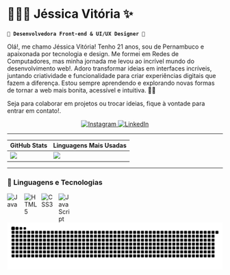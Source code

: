 # 👩🏻‍💻 Jéssica Vitória ✨

**`🚀 Desenvolvedora Front-end & UI/UX Designer 🎨`**

Olá!, me chamo Jéssica Vitória! Tenho 21 anos, sou de Pernambuco e apaixonada por tecnologia e design. Me formei em Redes de Computadores, mas minha jornada me levou ao incrível mundo do desenvolvimento web!. Adoro transformar ideias em interfaces incríveis, juntando criatividade e funcionalidade para criar experiências digitais que fazem a diferença. Estou sempre aprendendo e explorando novas formas de tornar a web mais bonita, acessível e intuitiva. 🚀💜

Seja para colaborar em projetos ou trocar ideias, fique à vontade para entrar em contato!.

<p align="center">
  <a href="https://www.instagram.com/jessh.codes/">
    <img src="https://img.shields.io/badge/Instagram-%23E4405F.svg?style=for-the-badge&logo=Instagram&logoColor=white" alt="Instagram">
  </a>
  <a href="https://www.linkedin.com/in/jéssica-vitória-martins">
    <img src="https://img.shields.io/badge/LinkedIn-%230077B5.svg?style=for-the-badge&logo=linkedin&logoColor=white" alt="LinkedIn">
  </a>
</p>

---

| GitHub Stats | Linguagens Mais Usadas |
|-------------|----------------|
| <img src="https://github-readme-stats.vercel.app/api?username=Jessh00&show_icons=true&bg_color=000000&title_color=ff79c6&text_color=ffffff&icon_color=ff79c6" width="400"/> | <img src="https://github-readme-stats.vercel.app/api/top-langs/?username=Jessh00&layout=compact&bg_color=000000&title_color=ff79c6&text_color=ffffff&icon_color=ff79c6" width="350"/> |

---
### 🤖 Linguagens e Tecnologias

<div style="display: flex; flex-wrap: wrap; gap: 10px;">
    <img 
        alt="Java" 
        title="Java" 
        width="30px" 
        src="https://cdn.jsdelivr.net/gh/devicons/devicon/icons/java/java-original.svg" 
    />
    <img 
        alt="HTML5" 
        title="HTML5" 
        width="30px" 
        src="https://cdn.jsdelivr.net/gh/devicons/devicon/icons/html5/html5-original.svg" 
    />
    <img 
        alt="CSS3" 
        title="CSS3" 
        width="30px" 
        src="https://cdn.jsdelivr.net/gh/devicons/devicon/icons/css3/css3-original.svg" 
    />
    <img 
        alt="JavaScript" 
        title="JavaScript" 
        width="30px" 
        src="https://cdn.jsdelivr.net/gh/devicons/devicon/icons/javascript/javascript-original.svg" 
    />
</div>

<picture align="center">
  <source media="(prefers-color-scheme: dark)" srcset="https://raw.githubusercontent.com/Jessh00/Jessh00/output/github-contribution-grid-snake-dark.svg">
  <source media="(prefers-color-scheme: light)" srcset="https://raw.githubusercontent.com/Jessh00/Jessh00/output/github-contribution-grid-snake-dark.svg">
  <img align="center" alt="github contribution grid snake animation" src="https://raw.githubusercontent.com/Jessh00/Jessh00/output/github-contribution-grid-snake.svg">
</picture>

